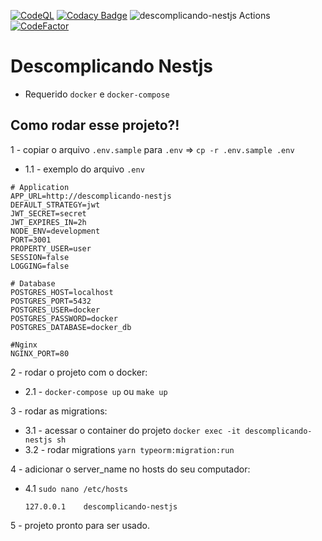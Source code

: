 [![CodeQL](https://github.com/williamkoller/descomplicando-nestjs/actions/workflows/codeql.yml/badge.svg?branch=main)](https://github.com/williamkoller/descomplicando-nestjs/actions/workflows/codeql.yml)
[![Codacy Badge](https://app.codacy.com/project/badge/Grade/74f9acc450a146bea6c3e23d63c4bd62)](https://www.codacy.com/gh/williamkoller/descomplicando-nestjs/dashboard?utm_source=github.com&amp;utm_medium=referral&amp;utm_content=williamkoller/descomplicando-nestjs&amp;utm_campaign=Badge_Grade)
![descomplicando-nestjs Actions](https://api.meercode.io/badge/williamkoller/descomplicando-nestjs?type=ci-score&lastDay=14)
[![CodeFactor](https://www.codefactor.io/repository/github/williamkoller/descomplicando-nestjs/badge)](https://www.codefactor.io/repository/github/williamkoller/descomplicando-nestjs)

# Descomplicando Nestjs

- Requerido `docker` e `docker-compose`

## Como rodar esse projeto?!

1 - copiar o arquivo `.env.sample` para `.env` => `cp -r .env.sample .env`

  - 1.1 - exemplo do arquivo `.env`
  ```
  # Application
  APP_URL=http://descomplicando-nestjs
  DEFAULT_STRATEGY=jwt
  JWT_SECRET=secret
  JWT_EXPIRES_IN=2h
  NODE_ENV=development
  PORT=3001
  PROPERTY_USER=user
  SESSION=false
  LOGGING=false

  # Database
  POSTGRES_HOST=localhost
  POSTGRES_PORT=5432
  POSTGRES_USER=docker
  POSTGRES_PASSWORD=docker
  POSTGRES_DATABASE=docker_db

  #Nginx
  NGINX_PORT=80
  ```

2 - rodar o projeto com o docker:

  - 2.1 - `docker-compose up` ou `make up`

3 - rodar as migrations:
  
  - 3.1 - acessar o container do projeto `docker exec -it descomplicando-nestjs sh`
  - 3.2 - rodar migrations `yarn typeorm:migration:run`

4 - adicionar o server_name no hosts do seu computador:
  
  - 4.1 `sudo nano /etc/hosts`
    ```
    127.0.0.1    descomplicando-nestjs
    ```

5 - projeto pronto para ser usado.